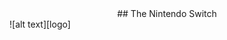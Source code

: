 <center> ## The Nintendo Switch </center>
![alt text][logo]

[logo]: NintendoSwitch.jpg "Logo Title Text 1"

